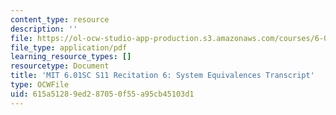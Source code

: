 ```yaml
---
content_type: resource
description: ''
file: https://ol-ocw-studio-app-production.s3.amazonaws.com/courses/6-01sc-introduction-to-electrical-engineering-and-computer-science-i-spring-2011/615a51289ed287050f55a95cb45103d1_MIT6_01SC_rec6_300k.pdf
file_type: application/pdf
learning_resource_types: []
resourcetype: Document
title: 'MIT 6.01SC S11 Recitation 6: System Equivalences Transcript'
type: OCWFile
uid: 615a5128-9ed2-8705-0f55-a95cb45103d1
---
```

